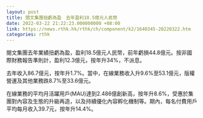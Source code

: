 ```yaml
---
layout: post
title: 閱文集團扭虧為盈　去年盈利18.5億元人民幣
date: 2022-03-22 21:22:23.000000000 +08:00
link: https://news.rthk.hk/rthk/ch/component/k2/1640345-20220322.htm
categories: rthk
---
```


閱文集團去年業績扭虧為盈，盈利18.5億元人民幣，前年虧損44.8億元。按非國際財務報告準則計，盈利12.3億元，按年升34%，不派息。

去年收入86.7億元，按年升1.7%。當中，在線業務收入升9.6%至53.1億元，版權營運及其他業務跌8.7%至33.6億元。

在線業務的平均月活躍用戶(MAU)達到2.486億創新高，按年升8.6%，受惠於集團對內容及生態的升級再造，以及持續優化內容孵化機制等。期內，每名付費用戶平均每月收入39.7元，按年升14.4%。
